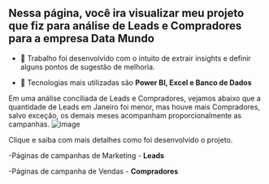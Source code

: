 ## Nessa página, você ira visualizar meu projeto que fiz para análise de Leads e Compradores para a empresa Data Mundo ##

- 🔭 Trabalho foi desenvolvido com o intuito de extrair insights e definir alguns pontos de sugestão de melhoria. 

- 🌱 Tecnologias mais utilizadas são **Power BI, Excel e Banco de Dados**

Em uma análise conciliada de Leads e Compradores, vejamos abaixo que a quantidade de Leads em Janeiro foi menor, mas houve mais Compradores, salvo exceção, os demais meses acompanham proporcionalmente as campanhas.
![image](https://github.com/iuryml/Data-Analyst/assets/55949523/115fffec-b38c-4155-b729-bb249a168522)

Clique e saiba com mais detalhes como foi desenvolvido o projeto.

-Páginas de campanhas de Marketing - **Leads**

-Páginas de campanha de Vendas - **Compradores**
